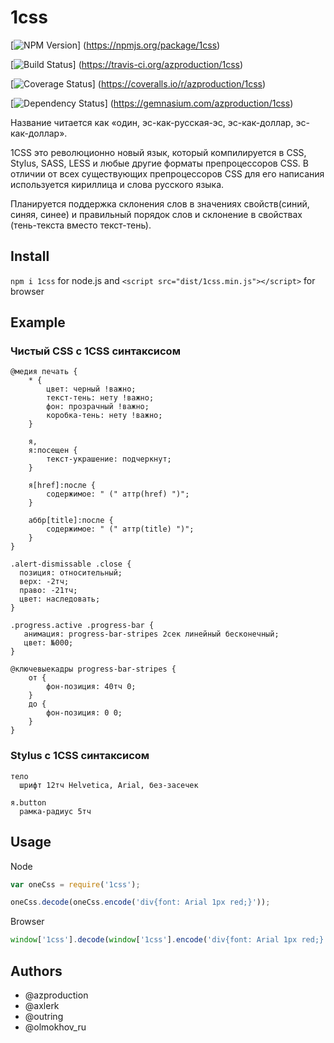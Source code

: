 # 1css
[![NPM Version](https://badge.fury.io/js/1css.png)]
(https://npmjs.org/package/1css)

[![Build Status](https://travis-ci.org/azproduction/1css.png?branch=master)]
(https://travis-ci.org/azproduction/1css)

[![Coverage Status](https://coveralls.io/repos/azproduction/1css/badge.png?branch=master)]
(https://coveralls.io/r/azproduction/1css)

[![Dependency Status](https://gemnasium.com/azproduction/1css.png)]
(https://gemnasium.com/azproduction/1css)

Название читается как «один, эс-как-русская-эс, эс-как-доллар, эс-как-доллар».

1CSS это революционно новый язык, который компилируется в CSS, Stylus, SASS, LESS и любые другие форматы препроцессоров CSS.
В отличии от всех существующих препроцессоров CSS для его написания используется кириллица и слова русского языка.

Планируется поддержка склонения слов в значениях свойств(синий, синяя, синее) и правильный порядок слов и склонение в свойствах (тень-текста вместо текст-тень).

## Install

`npm i 1css` for node.js and `<script src="dist/1css.min.js"></script>` for browser

## Example

### Чистый CSS с 1CSS синтаксисом

```
@медия печать {
    * {
        цвет: черный !важно;
        текст-тень: нету !важно;
        фон: прозрачный !важно;
        коробка-тень: нету !важно;
    }

    я,
    я:посещен {
        текст-украшение: подчеркнут;
    }

    я[href]:после {
        содержимое: " (" аттр(href) ")";
    }

    аббр[title]:после {
        содержимое: " (" аттр(title) ")";
    }
}

.alert-dismissable .close {
  позиция: относительный;
  верх: -2тч;
  право: -21тч;
  цвет: наследовать;
}

.progress.active .progress-bar {
   анимация: progress-bar-stripes 2сек линейный бесконечный;
   цвет: №000;
}

@ключевыекадры progress-bar-stripes {
    от {
        фон-позиция: 40тч 0;
    }
    до {
        фон-позиция: 0 0;
    }
}
```

### Stylus с 1CSS синтаксисом

```
тело
  шрифт 12тч Helvetica, Arial, без-засечек

я.button
  рамка-радиус 5тч
```

## Usage

Node
```js
var oneCss = require('1css');

oneCss.decode(oneCss.encode('div{font: Arial 1px red;}'));
```

Browser
```js
window['1css'].decode(window['1css'].encode('div{font: Arial 1px red;}'));
```

## Authors

  * @azproduction
  * @axlerk
  * @outring
  * @olmokhov_ru
